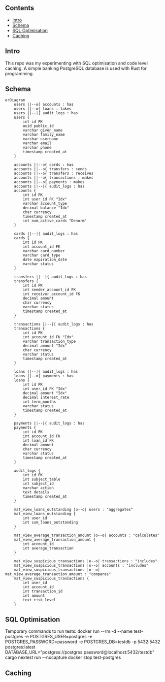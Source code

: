## Contents

- [Intro](#intro)
- [Schema](#schema)
- [SQL Optimisation](#sql-optimisation)
- [Caching](#caching)

## Intro
This repo was my experimenting with SQL optimisation and code level caching.
A simple banking PostgreSQL database is used with Rust for programming.

## Schema
```mermaid
erDiagram
    users ||--o{ accounts : has
    users ||--o{ loans : takes
    users ||--|{ audit_logs : has
    users {
        int id PK
        uuid public_id
        varchar given_name
        varchar family_name
        varchar username
        varchar email
        varchar phone
        timestamp created_at
    }

    accounts ||--o{ cards : has
    accounts ||--o{ transfers : sends
    accounts ||--o{ transfers : receives
    accounts ||--o{ transactions : makes
    accounts ||--o{ payments : makes
    accounts ||--|{ audit_logs : has
    accounts {
        int id PK
        int user_id FK "Idx"
        varchar account_type
        decimal balance "Idx"
        char currency
        timestamp created_at
        int num_active_cards "Denorm"
    }

    cards ||--|{ audit_logs : has
    cards {
        int id PK
        int account_id FK
        varchar card_number
        varchar card_type
        date expiration_date
        varchar status
    }

    transfers ||--|{ audit_logs : has
    transfers {
        int id PK
        int sender_account_id FK
        int receiver_account_id FK
        decimal amount
        char currency
        varchar status
        timestamp created_at
    }

    transactions ||--|{ audit_logs : has
    transactions {
        int id PK
        int account_id FK "Idx"
        varchar transaction_type
        decimal amount "Idx"
        char currency
        varchar status
        timestamp created_at
    }

    loans ||--|{ audit_logs : has
    loans ||--o{ payments : has
    loans {
        int id PK
        int user_id FK "Idx"
        decimal amount "Idx"
        decimal interest_rate
        int term_months
        varchar status
        timestamp created_at
    }

    payments ||--|{ audit_logs : has
    payments {
        int id PK
        int account_id FK
        int loan_id FK
        decimal amount
        char currency
        varchar status
        timestamp created_at
    }

    audit_logs {
        int id PK
        int subject_table
        int subject_id
        varchar action
        text details
        timestamp created_at
    }
    
    mat_view_loans_outstanding |o--o| users : "aggregates"
    mat_view_loans_outstanding {
        int user_id
        int sum_loans_outstanding
    }

    mat_view_average_transaction_amount |o--o| accounts : "calculates"
    mat_view_average_transaction_amount {
        int account_id
        int average_transaction
    }

    mat_view_suspicious_transactions |o--o| transactions : "includes"
    mat_view_suspicious_transactions |o--o| accounts : "includes"
    mat_view_suspicious_transactions |o--o| mat_view_average_transaction_amount : "compares"
    mat_view_suspicious_transactions {
        int user_id
        int account_id
        int transaction_id
        int amount
        text risk_level
    }
```

## SQL Optimisation
Temporary commands to run tests:
docker run --rm -d --name test-postgres -e POSTGRES_USER=postgres -e POSTGRES_PASSWORD=password -e POSTGRES_DB=testdb -p 5432:5432 postgres:latest
DATABASE_URL="postgres://postgres:password@localhost:5432/testdb" cargo nextest run --nocapture
docker stop test-postgres
## Caching
